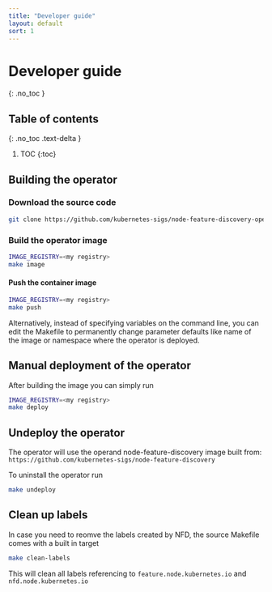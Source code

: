 ```yaml
---
title: "Developer guide"
layout: default
sort: 1
---
```


# Developer guide

{: .no_toc }

## Table of contents

{: .no_toc .text-delta }

1. TOC
{:toc}

## Building the operator

### Download the source code

```bash
git clone https://github.com/kubernetes-sigs/node-feature-discovery-operator
```

### Build the operator image

```bash
IMAGE_REGISTRY=<my registry>
make image
```

#### Push the container image

```bash
IMAGE_REGISTRY=<my registry>
make push
```

Alternatively, instead of specifying variables on the command line,
you can edit the Makefile to permanently change parameter defaults
like name of the image or namespace where the operator is deployed.

## Manual deployment of the operator

After building the image you can simply run

```bash
IMAGE_REGISTRY=<my registry>
make deploy
```

## Undeploy the operator

The operator will use the operand node-feature-discovery
image built from: `https://github.com/kubernetes-sigs/node-feature-discovery`

To uninstall the operator run

```bash
make undeploy
```

## Clean up labels

In case you need to reomve the labels created by NFD,
the source Makefile comes with a built in target

```bash
make clean-labels
```

This will clean all labels referencing to
`feature.node.kubernetes.io` and `nfd.node.kubernetes.io`
